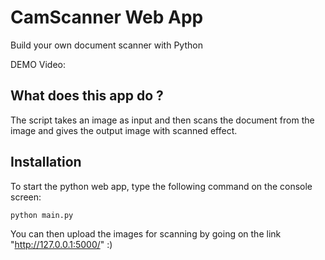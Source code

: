 # CamScanner Web App
Build your own document scanner with Python

DEMO Video: 

## What does this app do ?
The script takes an image as input and then scans the document from the image and gives the output image with scanned effect.

## Installation
To start the python web app, type the following command on the console screen:
```
python main.py
```
You can then upload the images for scanning by going on the link "http://127.0.0.1:5000/" :)
